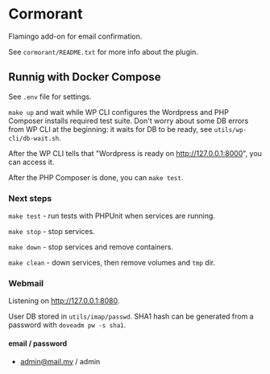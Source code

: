 # Cormorant

Flamingo add-on for email confirmation.

See `cormorant/README.txt` for more info about the plugin.

## Runnig with Docker Compose

See `.env` file for settings.

`make up` and wait while WP CLI configures the Wordpress and PHP Composer 
installs required test suite. Don't worry about some DB errors from WP CLI at 
the beginning: it waits for DB to be ready, see `utils/wp-cli/db-wait.sh`.

After the WP CLI tells that "Wordpress is ready on http://127.0.0.1:8000", 
you can access it.

After the PHP Composer is done, you can `make test`.

### Next steps

`make test` - run tests with PHPUnit when services are running.

`make stop` - stop services.

`make down` - stop services and remove containers.

`make clean` - down services, then remove volumes and `tmp` dir.

### Webmail

Listening on http://127.0.0.1:8080.

User DB stored in `utils/imap/passwd`. SHA1 hash can be generated from a 
password with `doveadm pw -s sha1`.

#### email / password

- admin@mail.my / admin
